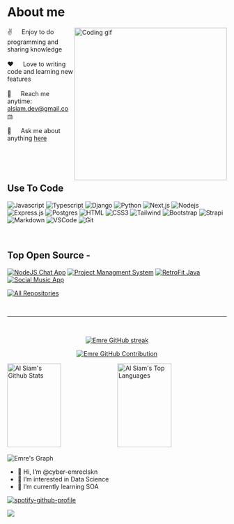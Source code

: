 <!-- About Section -->
 # About me
 
<p>
 <img align="right" width="350" src="/assets/programmer.gif" alt="Coding gif" />
  
 ✌️ &emsp; Enjoy to do programming and sharing knowledge <br/><br/>
 ❤️ &emsp; Love to writing code and learning new features<br/><br/>
 📧 &emsp; Reach me anytime: alsiam.dev@gmail.com<br/><br/>
 💬 &emsp; Ask me about anything [here](https://github.com/alsiam/alsiam/issues)

</p>

<br/>
<br/>
<br/>

## Use To Code

![Javascript](https://img.shields.io/badge/Javascript-F0DB4F?style=for-the-badge&labelColor=black&logo=javascript&logoColor=F0DB4F)
![Typescript](https://img.shields.io/badge/Typescript-007acc?style=for-the-badge&labelColor=black&logo=typescript&logoColor=007acc)
![Django](https://img.shields.io/badge/-Django-61DBFB?style=for-the-badge&labelColor=black&logo=react&logoColor=61DBFB)
![Python](https://img.shields.io/badge/Python-20232A?style=for-the-badge&logo=react&logoColor=61DAFB)
![Next.js](https://img.shields.io/badge/next.js-000000?style=for-the-badge&logo=nextdotjs&logoColor=white)
![Nodejs](https://img.shields.io/badge/Nodejs-3C873A?style=for-the-badge&labelColor=black&logo=node.js&logoColor=3C873A)
![Express.js](https://img.shields.io/badge/Express.js-000000?style=for-the-badge&logo=express&logoColor=white)
![Postgres](https://img.shields.io/badge/Postgres-4EA94B?style=for-the-badge&logo=mongodb&logoColor=white)
![HTML](https://img.shields.io/badge/HTML5-E34F26?style=for-the-badge&logo=html5&logoColor=white)
![CSS3](https://img.shields.io/badge/CSS3-1572B6?style=for-the-badge&logo=css3&logoColor=white)
![Tailwind](https://img.shields.io/badge/Tailwind_CSS-092749?style=for-the-badge&logo=tailwindcss&logoColor=06B6D4&labelColor=000000)
![Bootstrap](https://img.shields.io/badge/Bootstrap-563D7C?style=for-the-badge&logo=bootstrap&logoColor=white)
![Strapi](https://img.shields.io/badge/strapi-2E7EEA?style=for-the-badge&logo=strapi&logoColor=white)
![Markdown](https://img.shields.io/badge/Markdown-000000?style=for-the-badge&logo=markdown&logoColor=white)
![VSCode](https://img.shields.io/badge/Visual_Studio-0078d7?style=for-the-badge&logo=visual%20studio&logoColor=white)
![Git](https://img.shields.io/badge/Git-F05032?style=for-the-badge&logo=git&logoColor=white)

<br/>

## Top Open Source -
[![NodeJS Chat App](https://github-readme-stats.vercel.app/api/pin/?username=cyber-emreclskn&repo=nodejs-chatapp&border_color=7F3FBF&bg_color=0D1117&title_color=C9D1D9&text_color=8B949E&icon_color=7F3FBF)](https://github.com/cyber-emreclskn/nodejs-chatapp)
[![Project Managment System](https://github-readme-stats.vercel.app/api/pin/?username=cyber-emreclskn&repo=project-managment-system&border_color=7F3FBF&bg_color=0D1117&title_color=C9D1D9&text_color=8B949E&icon_color=7F3FBF)](https://github.com/cyber-emreclskn/project-managment-system)
[![RetroFit Java](https://github-readme-stats.vercel.app/api/pin/?username=cyber-emreclskn&repo=RetrofitJava&border_color=7F3FBF&bg_color=0D1117&title_color=C9D1D9&text_color=8B949E&icon_color=7F3FBF)](https://github.com/cyber-emreclskn/RetrofitJava)
[![Social Music App](https://github-readme-stats.vercel.app/api/pin/?username=cyber-emreclskn&repo=social-music-app&border_color=7F3FBF&bg_color=0D1117&title_color=C9D1D9&text_color=8B949E&icon_color=7F3FBF)](https://github.com/cyber-emreclskn/social-music-app)

<p align="left">
  <a href="https://github.com/cyber-emreclskn?tab=repositories" target="_blank"><img alt="All Repositories" title="All Repositories" src="https://img.shields.io/badge/-All%20Repos-2962FF?style=for-the-badge&logo=koding&logoColor=white"/></a>
</p>

<br/>
<hr/>
<br/>

<p align="center">
  <a href="https://github.com/cyber-emreclskn">
    <img src="https://github-readme-streak-stats.herokuapp.com/?user=alsiam&theme=radical&border=7F3FBF&background=0D1117" alt="Emre GitHub streak"/>
  </a>
</p>

<p align="center">
  <a href="https://github.com/cyber-emreclskn">
    <img src="https://github-profile-summary-cards.vercel.app/api/cards/profile-details?username=alsiam&theme=radical" alt="Emre GitHub Contribution"/>
  </a>
</p>

<a> 
    <a href="https://github.com/cyber-emreclskn"><img alt="Al Siam's Github Stats" src="https://denvercoder1-github-readme-stats.vercel.app/api?username=cyber-emreclskn&show_icons=true&count_private=true&theme=react&border_color=7F3FBF&bg_color=0D1117&title_color=F85D7F&icon_color=F8D866" height="192px" width="49.5%"/></a>
  <a href="https://github.com/cyber-emreclskn"><img alt="Al Siam's Top Languages" src="https://denvercoder1-github-readme-stats.vercel.app/api/top-langs/?username=cyber-emreclskn&langs_count=8&layout=compact&theme=react&border_color=7F3FBF&bg_color=0D1117&title_color=F85D7F&icon_color=F8D866" height="192px" width="49.5%"/></a>
  <br/>
</a>


![Emre's Graph](https://github-readme-activity-graph.vercel.app/graph?username=cyber-emreclskn&custom_title=Al%20Siam's%20GitHub%20Activity%20Graph&bg_color=0D1117&color=7F3FBF&line=7F3FBF&point=7F3FBF&area_color=FFFFFF&title_color=FFFFFF&area=true)



- 👋 Hi, I’m @cyber-emreclskn
- 👀 I’m interested in Data Science
- 🌱 I’m currently learning SOA


<!---
cyber-emreclskn/cyber-emreclskn is a ✨ special ✨ repository because its `README.md` (this file) appears on your GitHub profile.
You can click the Preview link to take a look at your changes.
--->
[![spotify-github-profile](https://spotify-github-profile.vercel.app/api/view?uid=21wydn2a4th25wi7o43bi25ii&cover_image=true&theme=default)](https://github.com/kittinan/spotify-github-profile)

[1]: http://www.github.com/cyber-emreclskn
[2]: https://www.linkedin.com/in/osman-emre-caliskan






![](https://j.gifs.com/ywrL77.gif)
